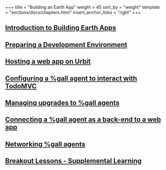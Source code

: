 +++
title = "Building an Earth App"
weight = 45
sort_by = "weight"
template = "sections/docs/chapters.html"
insert_anchor_links = "right"
+++

## [Introduction to Building Earth Apps](@/docs/userspace/tudumvc/introduction.md)

## [Preparing a Development Environment](@/docs/userspace/tudumvc/preparing-development.md)

## [Hosting a web app on Urbit](@/docs/userspace/tudumvc/hosting-on-urbit.md)

## [Configuring a %gall agent to interact with TodoMVC](@/docs/userspace/tudumvc/agent-supported-hosting.md)

## [Managing upgrades to %gall agents](@/docs/userspace/tudumvc/updating-the-agent.md)

## [Connecting a %gall agent as a back-end to a web app](@/docs/userspace/tudumvc/earth-to-mars-comms.md)

## [Networking %gall agents](@/docs/userspace/tudumvc/tudumvc-proper.md)

## [Breakout Lessons - Supplemental Learning](@/docs/userspace/tudumvc/breakout-lessons/_index.md)